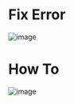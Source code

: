 # Fix Error
![image](https://user-images.githubusercontent.com/92797788/214358709-468c077a-749d-4fc0-b3fe-da0fc69a369c.png)
# How To
![image](https://user-images.githubusercontent.com/92797788/214358599-fbe64ee9-bfbf-4fa1-a220-10de73afb81f.png)
